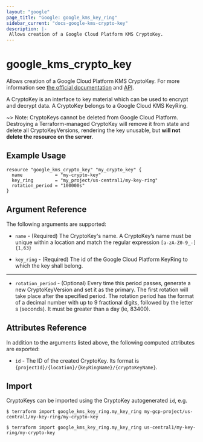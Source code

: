 ```yaml
---
layout: "google"
page_title: "Google: google_kms_key_ring"
sidebar_current: "docs-google-kms-crypto-key"
description: |-
 Allows creation of a Google Cloud Platform KMS CryptoKey.
---
```


# google\_kms\_crypto\_key

Allows creation of a Google Cloud Platform KMS CryptoKey. For more information see
[the official documentation](https://cloud.google.com/kms/docs/object-hierarchy#cryptokey)
and
[API](https://cloud.google.com/kms/docs/reference/rest/v1/projects.locations.keyRings.cryptoKeys).

A CryptoKey is an interface to key material which can be used to encrypt and decrypt data. A CryptoKey belongs to a
Google Cloud KMS KeyRing.

~> Note: CryptoKeys cannot be deleted from Google Cloud Platform. Destroying a Terraform-managed CryptoKey will remove it
from state and delete all CryptoKeyVersions, rendering the key unusable, but **will not delete the resource on the server**.

## Example Usage

```hcl
resource "google_kms_crypto_key" "my_crypto_key" {
  name            = "my-crypto-key"
  key_ring        = "my_project/us-central1/my-key-ring"
  rotation_period = "100000s"
}
```

## Argument Reference

The following arguments are supported:

* `name` - (Required) The CryptoKey's name.
    A CryptoKey’s name must be unique within a location and match the regular expression `[a-zA-Z0-9_-]{1,63}`

* `key_ring` - (Required) The id of the Google Cloud Platform KeyRing to which the key shall belong.

- - -

* `rotation_period` - (Optional) Every time this period passes, generate a new CryptoKeyVersion and set it as
    the primary. The first rotation will take place after the specified period. The rotation period has the format
    of a decimal number with up to 9 fractional digits, followed by the letter s (seconds). It must be greater than
    a day (ie, 83400).

## Attributes Reference

In addition to the arguments listed above, the following computed attributes are
exported:

* `id` - The ID of the created CryptoKey. Its format is `{projectId}/{location}/{keyRingName}/{cryptoKeyName}`.

## Import

CryptoKeys can be imported using the CryptoKey autogenerated `id`, e.g.

```
$ terraform import google_kms_key_ring.my_key_ring my-gcp-project/us-central1/my-key-ring/my-crypto-key

$ terraform import google_kms_key_ring.my_key_ring us-central1/my-key-ring/my-crypto-key
```
